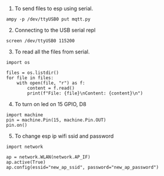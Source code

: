 1. To send files to esp using serial.
```
ampy -p /dev/ttyUSB0 put mqtt.py
```

2. Connecting to the USB serial repl
```
screen /dev/ttyUSB0 115200
```

3. To read all the files from serial.
```
import os

files = os.listdir()
for file in files:
    with open(file, "r") as f:
        content = f.read()
        print(f"File: {file}\nContent: {content}\n")
```

4. To turn on led on 15 GPIO, D8
```
import machine
pin = machine.Pin(15, machine.Pin.OUT)
pin.on()
```
5. To change esp ip wifi ssid and password
```
import network

ap = network.WLAN(network.AP_IF)
ap.active(True)
ap.config(essid="new_ap_ssid", password="new_ap_password")
```
